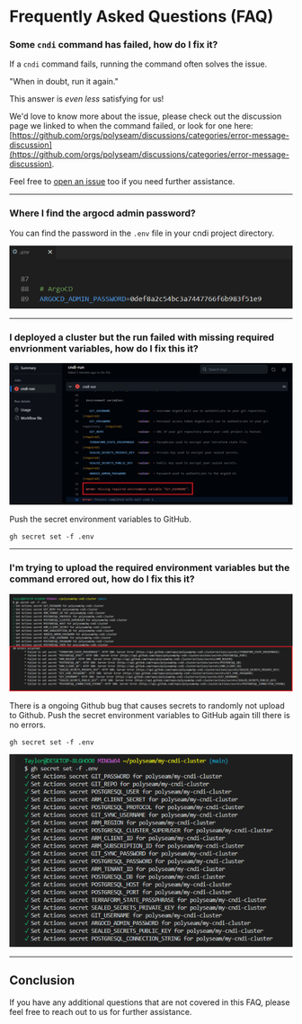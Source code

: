 # Frequently Asked Questions (FAQ)

### Some `cndi` command has failed, how do I fix it?

If a `cndi` command fails, running the command often solves the issue.

"When in doubt, run it again."

This answer is _even less_ satisfying for us!

We'd love to know more about the issue, please check out the discussion page we
linked to when the command failed, or look for one here:
[https://github.com/orgs/polyseam/discussions/categories/error-message-discussion](https://github.com/orgs/polyseam/discussions/categories/error-message-discussion).

Feel free to [open an issue](https://github.com/polyseam/cndi/issues/new) too if
you need further assistance.

---

### Where I find the argocd admin password?

You can find the password in the `.env` file in your cndi project directory.

![Env file](/docs/img/argocd-password.png)

---

### I deployed a cluster but the run failed with missing required envrionment variables, how do I fix this it?

![gh-secret](/docs/img/cndi-run-missing-env.png)

Push the secret environment variables to GitHub.

```
gh secret set -f .env
```

---

### I'm trying to upload the required environment variables but the command errored out, how do I fix this it?

![missing-gh-secret](/docs/img/gh-secret-set-fail.png)

There is a ongoing Github bug that causes secrets to randomly not upload to
Github. Push the secret environment variables to GitHub again till there is no
errors.

```
gh secret set -f .env
```

![uploaded-gh-secret](/docs/img/uploaded-gh-secret.png)

---

## Conclusion

If you have any additional questions that are not covered in this FAQ, please
feel free to reach out to us for further assistance.
